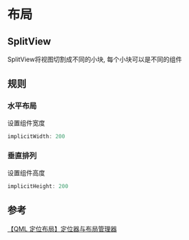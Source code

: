 <!--
 * @Description: 
 * @Version: 1.0
 * @Author: daLao
 * @Email: dalao@xxx.com
 * @Date: 2023-04-19 11:33:03
 * @LastEditors: daLao
 * @LastEditTime: 2023-04-20 15:36:41
-->

# 布局

## SplitView

SplitView将视图切割成不同的小块, 每个小块可以是不同的组件

## 规则

### 水平布局

设置组件宽度

```js
implicitWidth: 200
```

### 垂直排列

设置组件高度

```js
implicitHeight: 200
```

## 参考

[【QML 定位布局】定位器与布局管理器](https://www.cnblogs.com/linuxAndMcu/p/11945219.html)